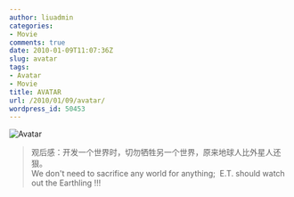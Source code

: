 ```yaml
---
author: liuadmin
categories:
- Movie
comments: true
date: 2010-01-09T11:07:36Z
slug: avatar
tags:
- Avatar
- Movie
title: AVATAR
url: /2010/01/09/avatar/
wordpress_id: 50453
---
```


![Avatar](http://farm5.static.flickr.com/4069/4259420818_1e47f2a782_o.jpg)<br />

<blockquote>观后感：开发一个世界时，切勿牺牲另一个世界，原来地球人比外星人还狠。<br />We don't need to sacrifice any world for anything;  E.T. should watch out the Earthling !!!</blockquote>

